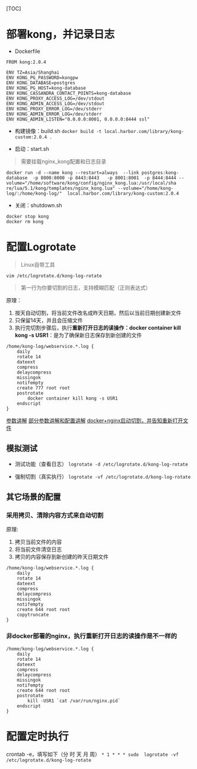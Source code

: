 [TOC]

# 部署kong，并记录日志
* Dockerfile
```docker
FROM kong:2.0.4

ENV TZ=Asia/Shanghai
ENV KONG_PG_PASSWORD=kongpw
ENV KONG_DATABASE=postgres
ENV KONG_PG_HOST=kong-database
ENV KONG_CASSANDRA_CONTACT_POINTS=kong-database
ENV KONG_PROXY_ACCESS_LOG=/dev/stdout
ENV KONG_ADMIN_ACCESS_LOG=/dev/stdout
ENV KONG_PROXY_ERROR_LOG=/dev/stderr
ENV KONG_ADMIN_ERROR_LOG=/dev/stderr
ENV KONG_ADMIN_LISTEN="0.0.0.0:8001, 0.0.0.0:8444 ssl"
````

* 构建镜像：build.sh
`docker build -t local.harbor.com/library/kong-custom:2.0.4 .`

* 启动：start.sh
>需要挂载nginx_kong配置和日志目录
```shell
docker run -d --name kong --restart=always  --link postgres:kong-database  -p 8000:8000 -p 8443:8443   -p 8001:8001  -p 8444:8444 --volume="/home/software/kong/config/nginx_kong.lua:/usr/local/sha
re/lua/5.1/kong/templates/nginx_kong.lua" --volume="/home/kong-log/:/home/kong-log/"  local.harbor.com/library/kong-custom:2.0.4
```

* 关闭：shutdown.sh
```shell
docker stop kong
docker rm kong
```

# 配置Logrotate
> Linux自带工具

`vim /etc/logrotate.d/kong-log-rotate`
> 第一行为你要切割的日志，支持模糊匹配（正则表达式）

原理：
1. 按天自动切割，将当前文件改名成昨天日期，然后以当前日期创建新文件
2. 只保留14天，并且会压缩文件
3. 执行完切割步骤后，执行**重新打开日志的读操作：docker container kill kong -s USR1**：是为了确保新日志保存到新创建的文件

```shell
/home/kong-log/webservice.*.log {
    daily
    rotate 14
    dateext
    compress
    delaycompress
    missingok
    notifempty
    create 777 root root
    postrotate
        docker container kill kong -s USR1
    endscript 
}
```

[参数讲解](https://segmentfault.com/a/1190000013191786)
[部分参数讲解和配置讲解](https://blog.huoding.com/2013/04/21/246)
[docker+nginx启动切割，并告知重新打开文件](https://www.jb51.net/article/146513.htm)

## 模拟测试
* 测试功能（查看日志）
`logrotate -d /etc/logrotate.d/kong-log-rotate`

* 强制切割（真实执行）
`logrotate -vf /etc/logrotate.d/kong-log-rotate`

## 其它场景的配置
### 采用拷贝、清除内容方式来自动切割
原理:
1. 拷贝当前文件的内容
2. 将当前文件清空日志
3. 拷贝的内容保存到新创建的昨天日期文件
```shell
/home/kong-log/webservice.*.log {
    daily
    rotate 14
    dateext
    compress
    delaycompress
    missingok
    notifempty
    create 644 root root
    copytruncate
}
```

### 非docker部署的nginx，执行**重新打开日志的读操作**是不一样的
```shell
/home/kong-log/webservice.*.log {
    daily
    rotate 14
    dateext
    compress
    delaycompress
    missingok
    notifempty
    create 644 root root
    postrotate
        kill -USR1 `cat /var/run/nginx.pid`
    endscript
}
```

# 配置定时执行
crontab -e，填写如下（分 时 天 月 周）
`* 1 * * * sudo  logrotate -vf /etc/logrotate.d/kong-log-rotate`